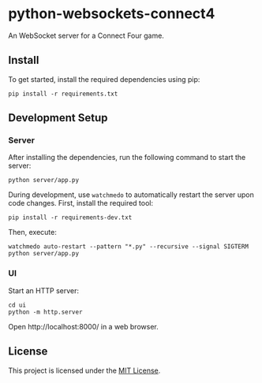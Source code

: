 # python-websockets-connect4

An WebSocket server for a Connect Four game.

## Install

To get started, install the required dependencies using pip:

```
pip install -r requirements.txt
```

## Development Setup

### Server

After installing the dependencies, run the following command to start the server:

```
python server/app.py
```

During development, use `watchmedo` to automatically restart the server upon code changes. First, install the required tool:

```
pip install -r requirements-dev.txt
```

Then, execute:

```
watchmedo auto-restart --pattern "*.py" --recursive --signal SIGTERM python server/app.py
```

### UI

Start an HTTP server:

```
cd ui
python -m http.server
```

Open http://localhost:8000/ in a web browser.

## License

This project is licensed under the [MIT License](LICENSE).
